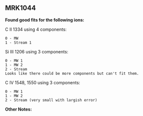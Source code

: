 ## MRK1044
**Found good fits for the following ions:**

C II 1334 using 4 components:
```
0 - MW
1 - Stream 1
```

Si III 1206 using 3 components:
``` 
0 - MW 1
1 - MW 2
2 - Stream
Looks like there could be more components but can't fit them.
```

C IV 1548, 1550 using 3 components:
``` 
0 - MW 1
1 - MW 2
2 - Stream (very small with largish error)
```
**Other Notes:**


